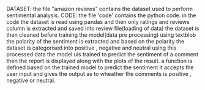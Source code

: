 DATASET: the file "amazon reviews" contains the dataset used to perform sentimental analysis.
CODE: the file 'code' contains the python code.
in the code the dataset is read using pandas and then only ratings and reviews column is extracted and saved into review file(loading of data)
the dataset is then cleaned before training the model(data pre processing)
using textblob the polarity of the sentiment is extracted and based on the polarity the dataset is categorised into positive , negative and neutral
using this processed data the model uis trained to predict the sentiment of a comment
then the report is displayed along with the plots of the result.
a function is defined based on the trained model to predict the sentiment it accepts the user input and gives the output as to wheather the comments is positive , negative or neutral.
